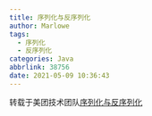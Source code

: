 ```yaml
---
title: 序列化与反序列化
author: Marlowe
tags:
  - 序列化
  - 反序列化
categories: Java
abbrlink: 38756
date: 2021-05-09 10:36:43
---
```


转载于美团技术团队[序列化与反序列化](https://tech.meituan.com/2015/02/26/serialization-vs-deserialization.html)
<!--more-->
